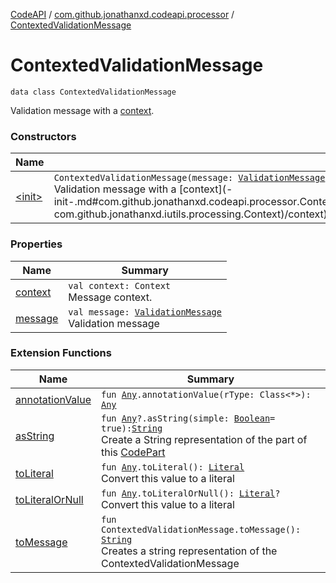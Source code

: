 [CodeAPI](../../index.md) / [com.github.jonathanxd.codeapi.processor](../index.md) / [ContextedValidationMessage](.)

# ContextedValidationMessage

`data class ContextedValidationMessage`

Validation message with a [context](context.md).

### Constructors

| Name | Summary |
|---|---|
| [&lt;init&gt;](-init-.md) | `ContextedValidationMessage(message: `[`ValidationMessage`](../-validation-message/index.md)`, context: Context)`<br>Validation message with a [context](-init-.md#com.github.jonathanxd.codeapi.processor.ContextedValidationMessage$<init>(com.github.jonathanxd.codeapi.processor.ValidationMessage, com.github.jonathanxd.iutils.processing.Context)/context). |

### Properties

| Name | Summary |
|---|---|
| [context](context.md) | `val context: Context`<br>Message context. |
| [message](message.md) | `val message: `[`ValidationMessage`](../-validation-message/index.md)<br>Validation message |

### Extension Functions

| Name | Summary |
|---|---|
| [annotationValue](../../com.github.jonathanxd.codeapi.util.conversion/kotlin.-any/annotation-value.md) | `fun `[`Any`](https://kotlinlang.org/api/latest/jvm/stdlib/kotlin/-any/index.html)`.annotationValue(rType: Class<*>): `[`Any`](https://kotlinlang.org/api/latest/jvm/stdlib/kotlin/-any/index.html) |
| [asString](../../com.github.jonathanxd.codeapi.util/kotlin.-any/as-string.md) | `fun `[`Any`](https://kotlinlang.org/api/latest/jvm/stdlib/kotlin/-any/index.html)`?.asString(simple: `[`Boolean`](https://kotlinlang.org/api/latest/jvm/stdlib/kotlin/-boolean/index.html)` = true): `[`String`](https://kotlinlang.org/api/latest/jvm/stdlib/kotlin/-string/index.html)<br>Create a String representation of the part of this [CodePart](../../com.github.jonathanxd.codeapi/-code-part/index.md) |
| [toLiteral](../../com.github.jonathanxd.codeapi.util.conversion/kotlin.-any/to-literal.md) | `fun `[`Any`](https://kotlinlang.org/api/latest/jvm/stdlib/kotlin/-any/index.html)`.toLiteral(): `[`Literal`](../../com.github.jonathanxd.codeapi.literal/-literal/index.md)<br>Convert this value to a literal |
| [toLiteralOrNull](../../com.github.jonathanxd.codeapi.util.conversion/kotlin.-any/to-literal-or-null.md) | `fun `[`Any`](https://kotlinlang.org/api/latest/jvm/stdlib/kotlin/-any/index.html)`.toLiteralOrNull(): `[`Literal`](../../com.github.jonathanxd.codeapi.literal/-literal/index.md)`?`<br>Convert this value to a literal |
| [toMessage](../to-message.md) | `fun ContextedValidationMessage.toMessage(): `[`String`](https://kotlinlang.org/api/latest/jvm/stdlib/kotlin/-string/index.html)<br>Creates a string representation of the ContextedValidationMessage |
